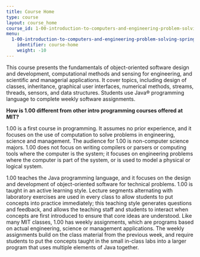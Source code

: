 ```yaml
---
title: Course Home
type: course
layout: course_home
course_id: 1-00-introduction-to-computers-and-engineering-problem-solving-spring-2012
menu:
  1-00-introduction-to-computers-and-engineering-problem-solving-spring-2012:
    identifier: course-home
    weight: -10
---
```

This course presents the fundamentals of object-oriented software design and development, computational methods and sensing for engineering, and scientific and managerial applications. It cover topics, including design of classes, inheritance, graphical user interfaces, numerical methods, streams, threads, sensors, and data structures. Students use Java® programming language to complete weekly software assignments.

**How is 1.00 different from other intro programming courses offered at MIT?**

1.00 is a first course in programming. It assumes no prior experience, and it focuses on the use of computation to solve problems in engineering, science and management. The audience for 1.00 is non-computer science majors. 1.00 does not focus on writing compilers or parsers or computing tools where the computer is the system; it focuses on engineering problems where the computer is part of the system, or is used to model a physical or logical system.

1.00 teaches the Java programming language, and it focuses on the design and development of object-oriented software for technical problems. 1.00 is taught in an active learning style. Lecture segments alternating with laboratory exercises are used in every class to allow students to put concepts into practice immediately; this teaching style generates questions and feedback, and allows the teaching staff and students to interact when concepts are first introduced to ensure that core ideas are understood. Like many MIT classes, 1.00 has weekly assignments, which are programs based on actual engineering, science or management applications. The weekly assignments build on the class material from the previous week, and require students to put the concepts taught in the small in-class labs into a larger program that uses multiple elements of Java together.
